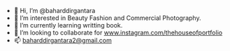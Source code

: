 - 👋 Hi, I’m @baharddirgantara
- 👀 I’m interested in Beauty Fashion and Commercial Photography.
- 🌱 I’m currently learning writting book.
- 💞️ I’m looking to collaborate for www.instagram.com/thehouseofportfolio
- 📫 baharddirgantara2@gmail.com

<!---
baharddirgantara/baharddirgantara is a ✨ special ✨ repository because its `README.md` (this file) appears on your GitHub profile.
You can click the Preview link to take a look at your changes.
--->
